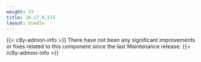 ```yaml
---
weight: 33
title: 10.17.0.515
layout: bundle
---
```


<!--10.17.0.504 - 10.17.0.515-->

{{< c8y-admon-info >}}
There have not been any significant improvements or fixes related to this component since the last Maintenance release.
{{< /c8y-admon-info >}}
